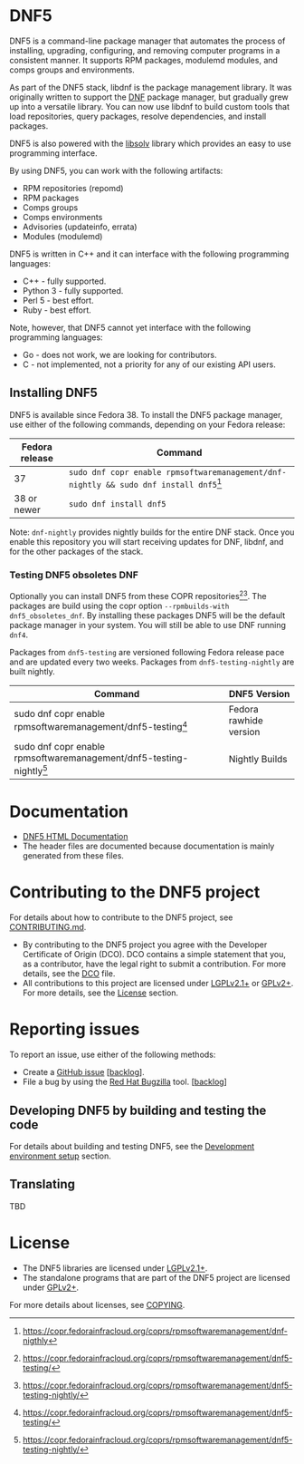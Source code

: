 DNF5
====

DNF5 is a command-line package manager that automates the process of installing, upgrading, configuring, and removing computer programs in a consistent manner.
It supports RPM packages, modulemd modules, and comps groups and environments.

As part of the DNF5 stack, libdnf is the package management library.
It was originally written to support the [DNF](https://github.com/rpm-software-management/dnf/)
package manager, but gradually grew up into a versatile library.
You can now use libdnf to build custom tools that load repositories,
query packages, resolve dependencies, and install packages.

DNF5 is also powered with the [libsolv](https://github.com/openSUSE/libsolv/) library which provides an easy to use programming interface.

By using DNF5, you can work with the following artifacts:

  * RPM repositories (repomd)
  * RPM packages
  * Comps groups
  * Comps environments
  * Advisories (updateinfo, errata)
  * Modules (modulemd)

DNF5 is written in C++ and it can interface with the following programming languages:

 * C++ - fully supported.
 * Python 3 - fully supported.
 * Perl 5 - best effort.
 * Ruby - best effort.

Note, however, that DNF5 cannot yet interface with the following programming languages:

 * Go - does not work, we are looking for contributors.
 * C - not implemented, not a priority for any of our existing API users.


Installing DNF5
---------------

DNF5 is available since Fedora 38. To install the DNF5 package manager, use either of the following commands, depending on your Fedora release:

| Fedora release | Command |
| --------------------------- | ------- |
| 37 | `sudo dnf copr enable rpmsoftwaremanagement/dnf-nightly && sudo dnf install dnf5`[^dnf-nightly] |
| 38 or newer                 | `sudo dnf install dnf5` |
[^dnf-nightly]: https://copr.fedorainfracloud.org/coprs/rpmsoftwaremanagement/dnf-nigthly

Note: `dnf-nightly` provides nightly builds for the entire DNF stack. Once you enable this repository you will start receiving updates for DNF, libdnf, and for the other packages of the stack.

### Testing DNF5 obsoletes DNF

Optionally you can install DNF5 from these COPR repositories[^dnf5-testing][^dnf5-testing-nightly]. The packages are build using the copr option `--rpmbuilds-with dnf5_obsoletes_dnf`. By installing these packages DNF5 will be the default package manager in your system. You will still be able to use DNF running `dnf4`.

Packages from `dnf5-testing` are versioned following Fedora release pace and are updated every two weeks. Packages from `dnf5-testing-nightly` are built nightly.

| Command | DNF5 Version |
| --- | --- |
| sudo dnf copr enable rpmsoftwaremanagement/dnf5-testing[^dnf5-testing] | Fedora rawhide version |
| sudo dnf copr enable rpmsoftwaremanagement/dnf5-testing-nightly[^dnf5-testing-nightly] | Nightly Builds |
[^dnf5-testing]: https://copr.fedorainfracloud.org/coprs/rpmsoftwaremanagement/dnf5-testing/
[^dnf5-testing-nightly]: https://copr.fedorainfracloud.org/coprs/rpmsoftwaremanagement/dnf5-testing-nightly/


Documentation
=============

* [DNF5 HTML Documentation](https://dnf5.readthedocs.io/)
* The header files are documented because documentation is mainly generated from these files.


Contributing to the DNF5 project
================================

For details about how to contribute to the DNF5 project, see [CONTRIBUTING.md](https://github.com/rpm-software-management/dnf5/blob/main/CONTRIBUTING.md).

* By contributing to the DNF5 project you agree with the Developer Certificate of Origin (DCO).
  DCO contains a simple statement that you, as a contributor,
  have the legal right to submit a contribution. For more details, see the [DCO](DCO) file.
* All contributions to this project are licensed under [LGPLv2.1+](lgpl-2.1.txt) or [GPLv2+](gpl-2.0.txt).
  For more details, see the [License](#license) section.


Reporting issues
================

To report an issue, use either of the following methods:

* Create a [GitHub issue](https://github.com/rpm-software-management/dnf5/issues/new) [[backlog](https://github.com/rpm-software-management/dnf5/issues)].
* File a bug by using the [Red Hat Bugzilla](https://bugzilla.redhat.com/enter_bug.cgi?product=Fedora&component=dnf5) tool.
  [[backlog](https://bugzilla.redhat.com/buglist.cgi?bug_status=__open__&product=Fedora&component=dnf5)]


Developing DNF5 by building and testing the code
------------------------------------------------

For details about building and testing DNF5, see the [Development environment setup](CONTRIBUTING.md#setting-up-a-development-environment) section.

Translating
-----------
TBD


License
=======

* The DNF5 libraries are licensed under [LGPLv2.1+](lgpl-2.1.txt).
* The standalone programs that are part of the DNF5 project are licensed under [GPLv2+](gpl-2.0.txt).

For more details about licenses, see [COPYING](COPYING.md).
